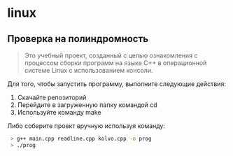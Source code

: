 # linux

Проверка на полиндромность
--------------------------
> Это учебный проект, созданный с целью ознакомления с процессом сборки
> программ на языке C++ в операционной системе Linux с использованием
> консоли.

Для того, чтобы запустить программу, выполните следующие действия: 

  1. Скачайте репозиторий 
  2. Перейдите в загруженную папку командой cd 
  3. Используйте команду make
  
Либо соберите проект вручную используя команду: 
```bash
 > g++ main.cpp readline.cpp kolvo.cpp -o prog
 > ./prog

